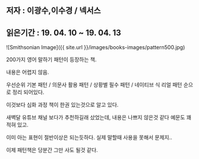## 저자 : 이광수,이수경 / 넥서스

## 읽은기간 : 19. 04. 10 ~ 19. 04. 13

![Smithsonian Image]({{ site.url }}/images/books-images/pattern500.jpg)

200가지 영어 말하기 패턴이 등장하는 책.

내용은 어렵지 않음.

우선순위 기본 패턴 / 의문사 활용 패턴 / 상황별 필수 패턴 / 네이티브 식 리얼 패턴 순으로 정리 되어있다.

이것보다 심화 과정 책이 한권 있는것으로 알고 있다.

새벽달 유튜브 채널 보다가 추천하길래 샀었는데, 내용은 나쁘지 않은것 같다 예문도 꽤 적혀 있고.

이미 아는 표현이 절반이상은 되는듯하다. 실제 말할때 사용을 못해서 문제지..

이제 패턴책은 당분간 그만 사도 될것 같다.



